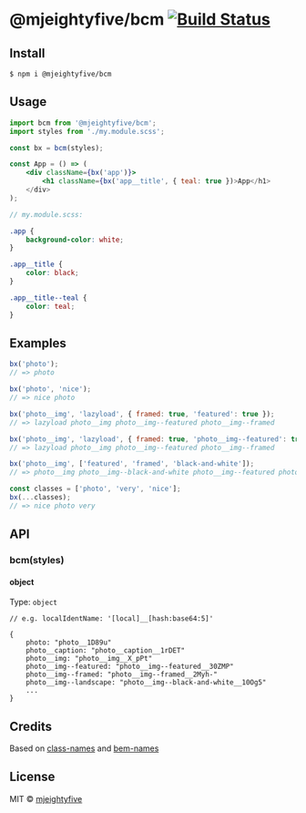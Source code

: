 # @mjeightyfive/bcm [![Build Status](https://travis-ci.com/mjeightyfive/bcm.svg?branch=master)](https://travis-ci.com/mjeightyfive/@mjeightyfive/bcm)

## Install

```
$ npm i @mjeightyfive/bcm
```

## Usage

```jsx
import bcm from '@mjeightyfive/bcm';
import styles from './my.module.scss';

const bx = bcm(styles);

const App = () => (
    <div className={bx('app')}>
        <h1 className={bx('app__title', { teal: true })>App</h1>
    </div>
);
```

```scss
// my.module.scss:

.app {
    background-color: white;
}

.app__title {
    color: black;
}

.app__title--teal {
    color: teal;
}
```


## Examples

```js
bx('photo');
// => photo

bx('photo', 'nice');
// => nice photo

bx('photo__img', 'lazyload', { framed: true, 'featured': true });
// => lazyload photo__img photo__img--featured photo__img--framed

bx('photo__img', 'lazyload', { framed: true, 'photo__img--featured': true });
// => lazyload photo__img photo__img--featured photo__img--framed

bx('photo__img', ['featured', 'framed', 'black-and-white']);
// => photo__img photo__img--black-and-white photo__img--featured photo__img--framed

const classes = ['photo', 'very', 'nice'];
bx(...classes);
// => nice photo very
```

## API

### bcm(styles)

#### object

Type: `object`

```
// e.g. localIdentName: '[local]__[hash:base64:5]'

{
    photo: "photo__1D89u"
    photo__caption: "photo__caption__1rDET"
    photo__img: "photo__img__X_pPt"
    photo__img--featured: "photo__img--featured__30ZMP"
    photo__img--framed: "photo__img--framed__2Myh-"
    photo__img--landscape: "photo__img--black-and-white__10Og5"
    ...
}
```

## Credits

Based on [class-names](https://www.npmjs.com/package/@sindresorhus/class-names) and [bem-names](https://www.npmjs.com/package/bem-names)


## License

MIT © [mjeightyfive](https://mje.fi)
